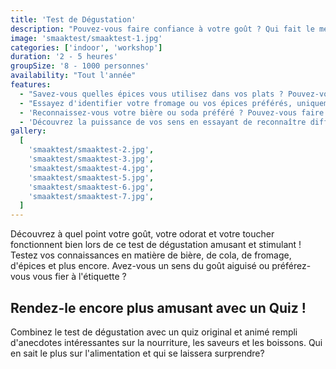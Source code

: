 ```yaml
---
title: 'Test de Dégustation'
description: "Pouvez-vous faire confiance à votre goût ? Qui fait le meilleur usage des sens du goût, de l'odorat et du toucher?"
image: 'smaaktest/smaaktest-1.jpg'
categories: ['indoor', 'workshop']
duration: '2 - 5 heures'
groupSize: '8 - 1000 personnes'
availability: "Tout l'année"
features:
  - "Savez-vous quelles épices vous utilisez dans vos plats ? Pouvez-vous les reconnaître sans l'étiquette ?"
  - "Essayez d'identifier votre fromage ou vos épices préférés, uniquement au goût."
  - 'Reconnaissez-vous votre bière ou soda préféré ? Pouvez-vous faire la différence entre Jupiler, Maes, Leffe ou Palm ? Ou entre Coca-Cola et Pepsi ?'
  - 'Découvrez la puissance de vos sens en essayant de reconnaître différentes saveurs et odeurs.'
gallery:
  [
    'smaaktest/smaaktest-2.jpg',
    'smaaktest/smaaktest-3.jpg',
    'smaaktest/smaaktest-4.jpg',
    'smaaktest/smaaktest-5.jpg',
    'smaaktest/smaaktest-6.jpg',
    'smaaktest/smaaktest-7.jpg',
  ]
---
```


Découvrez à quel point votre goût, votre odorat et votre toucher fonctionnent bien lors de ce test de dégustation amusant et stimulant ! Testez vos connaissances en matière de bière, de cola, de fromage, d'épices et plus encore. Avez-vous un sens du goût aiguisé ou préférez-vous vous fier à l'étiquette ?

## Rendez-le encore plus amusant avec un Quiz !

Combinez le test de dégustation avec un quiz original et animé rempli d'anecdotes intéressantes sur la nourriture, les saveurs et les boissons. Qui en sait le plus sur l'alimentation et qui se laissera surprendre?
